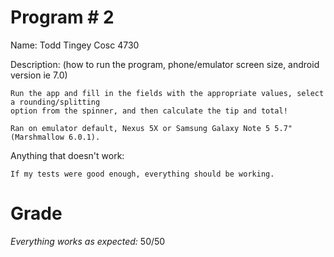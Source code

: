 # Program # 2
Name:  Todd Tingey
Cosc 4730

Description:  (how to run the program, phone/emulator screen size, android version ie 7.0)

	Run the app and fill in the fields with the appropriate values, select a rounding/splitting
	option from the spinner, and then calculate the tip and total!

	Ran on emulator default, Nexus 5X or Samsung Galaxy Note 5 5.7"(Marshmallow 6.0.1).

Anything that doesn't work:

	If my tests were good enough, everything should be working. 


Grade
===
*Everything works as expected:* 50/50
